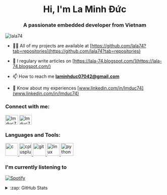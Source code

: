 <h1 align="center">Hi, I'm La Minh Đức</h1>
<h3 align="center">A passionate embedded developer from Vietnam</h3>

<p align="left"> <img src="https://komarev.com/ghpvc/?username=lala74&label=Profile%20views&color=0e75b6&style=flat"
        alt="lala74" /> </p>

- 👨‍💻 All of my projects are available at
[https://github.com/lala74?tab=repositories](https://github.com/lala74?tab=repositories)

- 📝 I regulary write articles on [https://lala-74.blogspot.com/](https://lala-74.blogspot.com/)

- 📫 How to reach me **laminhduc07042@gmail.com**

- 📄 Know about my experiences [www.linkedin.com/in/lmduc74](www.linkedin.com/in/lmduc74)

### Connect with me:
<p align="left">
    <a href="https://linkedin.com/in/lmduc74" target="blank"><img align="center"
            src="https://cdn.jsdelivr.net/npm/simple-icons@3.0.1/icons/linkedin.svg" alt="lmduc74" height="30"
            width="40" /></a>
    <a href="https://fb.com/lmduc74" target="blank"><img align="center"
            src="https://cdn.jsdelivr.net/npm/simple-icons@3.0.1/icons/facebook.svg" alt="lmduc74" height="30"
            width="40" /></a>
</p>

### Languages and Tools:
<p align="left"> <a href="https://www.cprogramming.com/" target="_blank"> <img
            src="https://devicons.github.io/devicon/devicon.git/icons/c/c-original.svg" alt="c" width="40"
            height="40" /> </a> <a href="https://www.w3schools.com/cpp/" target="_blank"> <img
            src="https://devicons.github.io/devicon/devicon.git/icons/cplusplus/cplusplus-original.svg" alt="cplusplus"
            width="40" height="40" /> </a> <a href="https://git-scm.com/" target="_blank"> <img
            src="https://www.vectorlogo.zone/logos/git-scm/git-scm-icon.svg" alt="git" width="40" height="40" /> </a> <a
        href="https://www.linux.org/" target="_blank"> <img
            src="https://devicons.github.io/devicon/devicon.git/icons/linux/linux-original.svg" alt="linux" width="40"
            height="40" /> </a> <a href="https://www.python.org" target="_blank"> <img
            src="https://devicons.github.io/devicon/devicon.git/icons/python/python-original.svg" alt="python"
            width="40" height="40" /> </a> </p>

### I'm currently listening to
[![Spotify](https://spotify-playing-git-master.lala74.vercel.app/api/spotify)](https://open.spotify.com/user/nrjaez36fdyqfexa07wju067g)

<details>
  <summary>:zap: GitHub Stats</summary>
  <img align="left"
        src="https://github-readme-stats.vercel.app/api/top-langs?username=lala74&show_icons=true&locale=en&layout=compact"
        alt="lala74" />
</details>


